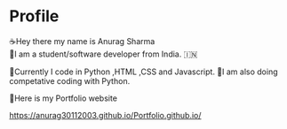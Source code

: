 # Profile

☕Hey there my name is Anurag Sharma <br>
📖I am  a student/software developer from India. 🇮🇳

🌇Currently I code in Python ,HTML ,CSS and Javascript.
🥇I am also doing competative coding with Python.


🌝Here is my Portfolio website

https://anurag30112003.github.io/Portfolio.github.io/
